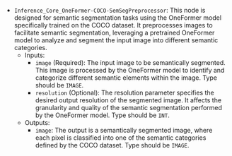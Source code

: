 - `Inference_Core_OneFormer-COCO-SemSegPreprocessor`: This node is designed for semantic segmentation tasks using the OneFormer model specifically trained on the COCO dataset. It preprocesses images to facilitate semantic segmentation, leveraging a pretrained OneFormer model to analyze and segment the input image into different semantic categories.
    - Inputs:
        - `image` (Required): The input image to be semantically segmented. This image is processed by the OneFormer model to identify and categorize different semantic elements within the image. Type should be `IMAGE`.
        - `resolution` (Optional): The resolution parameter specifies the desired output resolution of the segmented image. It affects the granularity and quality of the semantic segmentation performed by the OneFormer model. Type should be `INT`.
    - Outputs:
        - `image`: The output is a semantically segmented image, where each pixel is classified into one of the semantic categories defined by the COCO dataset. Type should be `IMAGE`.
